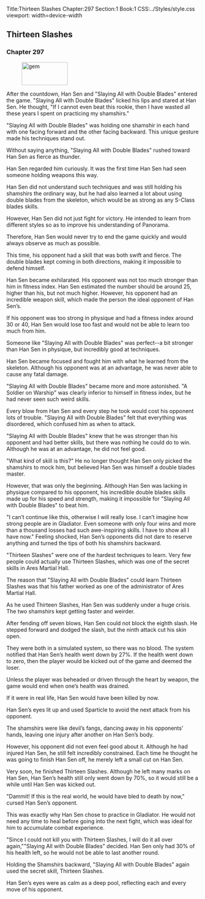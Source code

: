 Title:Thirteen Slashes 
Chapter:297 
Section:1 
Book:1 
CSS:../Styles/style.css 
viewport: width=device-width
  
## Thirteen Slashes
### Chapter 297
  
<figure>
	<img src="../Images/gem.gif" alt="gem" id="gem" width="120" height="60" />
</figure>
  

  
After the countdown, Han Sen and "Slaying All with Double Blades" entered the game. "Slaying All with Double Blades" licked his lips and stared at Han Sen. He thought, "If I cannot even beat this rookie, then I have wasted all these years I spent on practicing my shamshirs."

"Slaying All with Double Blades" was holding one shamshir in each hand with one facing forward and the other facing backward. This unique gesture made his techniques stand out.

Without saying anything, "Slaying All with Double Blades" rushed toward Han Sen as fierce as thunder.

Han Sen regarded him curiously. It was the first time Han Sen had seen someone holding weapons this way.

Han Sen did not understand such techniques and was still holding his shamshirs the ordinary way, but he had also learned a lot about using double blades from the skeleton, which would be as strong as any S-Class blades skills.

However, Han Sen did not just fight for victory. He intended to learn from different styles so as to improve his understanding of Panorama.

Therefore, Han Sen would never try to end the game quickly and would always observe as much as possible.

This time, his opponent had a skill that was both swift and fierce. The double blades kept coming in both directions, making it impossible to defend himself.

Han Sen became exhilarated. His opponent was not too much stronger than him in fitness index. Han Sen estimated the number should be around 25, higher than his, but not much higher. However, his opponent had an incredible weapon skill, which made the person the ideal opponent of Han Sen’s.

If his opponent was too strong in physique and had a fitness index around 30 or 40, Han Sen would lose too fast and would not be able to learn too much from him.

Someone like "Slaying All with Double Blades" was perfect--a bit stronger than Han Sen in physique, but incredibly good at techniques.

Han Sen became focused and fought him with what he learned from the skeleton. Although his opponent was at an advantage, he was never able to cause any fatal damage.

"Slaying All with Double Blades" became more and more astonished. "A Soldier on Warship" was clearly inferior to himself in fitness index, but he had never seen such weird skills.

Every blow from Han Sen and every step he took would cost his opponent lots of trouble. "Slaying All with Double Blades" felt that everything was disordered, which confused him as when to attack.

"Slaying All with Double Blades" knew that he was stronger than his opponent and had better skills, but there was nothing he could do to win. Although he was at an advantage, he did not feel good.

"What kind of skill is this?" He no longer thought Han Sen only picked the shamshirs to mock him, but believed Han Sen was himself a double blades master.

However, that was only the beginning. Although Han Sen was lacking in physique compared to his opponent, his incredible double blades skills made up for his speed and strength, making it impossible for "Slaying All with Double Blades" to beat him.

"I can’t continue like this, otherwise I will really lose. I can’t imagine how strong people are in Gladiator. Even someone with only four wins and more than a thousand losses had such awe-inspiring skills. I have to show all I have now." Feeling shocked, Han Sen’s opponents did not dare to reserve anything and turned the tips of both his shamshirs backward.

"Thirteen Slashes" were one of the hardest techniques to learn. Very few people could actually use Thirteen Slashes, which was one of the secret skills in Ares Martial Hall.

The reason that "Slaying All with Double Blades" could learn Thirteen Slashes was that his father worked as one of the administrator of Ares Martial Hall.

As he used Thirteen Slashes, Han Sen was suddenly under a huge crisis. The two shamshirs kept getting faster and weirder.

After fending off seven blows, Han Sen could not block the eighth slash. He stepped forward and dodged the slash, but the ninth attack cut his skin open.

They were both in a simulated system, so there was no blood. The system notified that Han Sen’s health went down by 27%. If the health went down to zero, then the player would be kicked out of the game and deemed the loser.

Unless the player was beheaded or driven through the heart by weapon, the game would end when one’s health was drained.

If it were in real life, Han Sen would have been killed by now.

Han Sen’s eyes lit up and used Sparticle to avoid the next attack from his opponent.

The shamshirs were like devil’s fangs, dancing away in his opponents’ hands, leaving one injury after another on Han Sen’s body.

However, his opponent did not even feel good about it. Although he had injured Han Sen, he still felt incredibly constrained. Each time he thought he was going to finish Han Sen off, he merely left a small cut on Han Sen.

Very soon, he finished Thirteen Slashes. Although he left many marks on Han Sen, Han Sen’s health still only went down by 70%, so it would still be a while until Han Sen was kicked out.

"Dammit! If this is the real world, he would have bled to death by now," cursed Han Sen’s opponent.

This was exactly why Han Sen chose to practice in Gladiator. He would not need any time to heal before going into the next fight, which was ideal for him to accumulate combat experience.

"Since I could not kill you with Thirteen Slashes, I will do it all over again,""Slaying All with Double Blades" decided. Han Sen only had 30% of his health left, so he would not be able to last another round.

Holding the Shamshirs backward, "Slaying All with Double Blades" again used the secret skill, Thirteen Slashes.

Han Sen’s eyes were as calm as a deep pool, reflecting each and every move of his opponent.